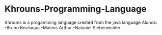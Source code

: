 # Khrouns-Programming-Language
Khrouns is a progamming language created from the java language
Alunos:
  -Bruno Bevilaqua
  -Mateus Arthur
  -Nataniel Siebeneichler
